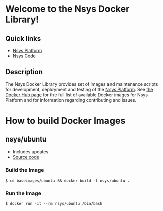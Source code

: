 # Welcome to the Nsys Docker Library!

## Quick links

* [Nsys Platform][1]
* [Nsys Code][2]

## Description

The Nsys Docker Library provides set of images and maintenance scripts for development, deployment and testing of the [Nsys Platform](https://nsys.org). See [the Docker Hub page](https://hub.docker.com/r/nsys) for the full list of available Docker images for Nsys Platform and for information regarding contributing and issues.

[1]: https://nsys.org
[2]: https://code.nsys.org

# How to build Docker Images

## nsys/ubuntu

* Includes updates
* [Source code](https://github.com/nsys-code/nsys-docker-library)

### Build the Image

~~~~
$ cd baseimages/ubuntu && docker build -t nsys/ubuntu .
~~~~

### Run the Image

~~~~
$ docker run -it --rm nsys/ubuntu /bin/bash
~~~~